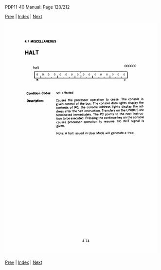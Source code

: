 PDP11-40 Manual: Page 120/212

[Prev](pdp11-40-000119.html) | [Index](index.html) | [Next](pdp11-40-000121.html)

![](pdp11-40-000120.gif)

[Prev](pdp11-40-000119.html) | [Index](index.html) | [Next](pdp11-40-000121.html)

